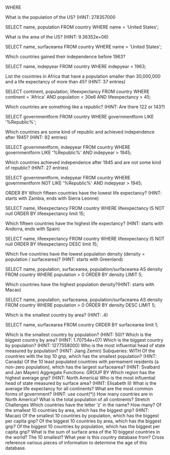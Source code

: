 WHERE

What is the population of the US? (HINT: 278357000

  SELECT name, population
  FROM country
  WHERE name = 'United States';

What is the area of the US? (HINT: 9.36352e+06)

  SELECT name, surfacearea
  FROM country
  WHERE name = 'United States';

Which countries gained their independence before 1963?

  SELECT name, indepyear
  FROM country
  WHERE indepyear < 1963;

List the countries in Africa that have a population smaller than 30,000,000 and a life expectancy of more than 45? (HINT: 37 entries)

  SELECT continent, population, lifeexpectancy
  FROM country
  WHERE continent = 'Africa'
  AND population < 30e6
  AND lifeexpectancy > 45;

Which countries are something like a republic? (HINT: Are there 122 or 143?)

SELECT governmentform
FROM country
WHERE governmentform LIKE '%Republic%';


Which countries are some kind of republic and achieved independence after 1945? (HINT: 92 entries)

  SELECT governmentform, indepyear
  FROM country
  WHERE governmentform LIKE '%Republic%'
  AND indepyear > 1945;

Which countries achieved independence after 1945 and are not some kind of republic? (HINT: 27 entries)

  SELECT governmentform, indepyear
  FROM country
  WHERE governmentform  NOT LIKE '%Republic%'
  AND indepyear > 1945;

  
ORDER BY
Which fifteen countries have the lowest life expectancy? (HINT: starts with Zambia, ends with Sierra Leonne)

SELECT name, lifeexpectancy
FROM country
WHERE lifeexpectancy IS NOT null
ORDER BY lifeexpectancy 
limit 15;

Which fifteen countries have the highest life expectancy? (HINT: starts with Andorra, ends with Spain)

SELECT name, lifeexpectancy
FROM country
WHERE lifeexpectancy IS NOT null
ORDER BY lifeexpectancy DESC
limit 15;


Which five countries have the lowest population density (density = population / surfacearea)? (HINT: starts with Greenland)

SELECT name, population, surfacearea, 
population/surfacearea AS density
FROM country
WHERE population > 0
ORDER BY density 
LIMIT 5;

Which countries have the highest population density?(HINT: starts with Macao)

SELECT name, population, surfacearea, 
population/surfacearea AS density
FROM country
WHERE population > 0
ORDER BY density DESC
LIMIT 5;


Which is the smallest country by area? (HINT: .4)

SELECT name, surfacearea
FROM country
ORDER BY surfacearea
limit 1;


Which is the smallest country by population? (HINT: 50)?
Which is the biggest country by area? (HINT: 1.70754e+07)
Which is the biggest country by population? (HINT: 1277558000)
Who is the most influential head of state measured by population? (HINT: Jiang Zemin)
Subqueries: WITH
Of the countries with the top 10 gnp, which has the smallest population? (HINT: Canada)
Of the 10 least populated countries with permament residents (a non-zero population), which has the largest surfacearea? (HINT: Svalbard and Jan Mayen)
Aggregate Functions: GROUP BY
Which region has the highest average gnp? (HINT: North America)
Who is the most influential head of state measured by surface area? (HINT: Elisabeth II)
What is the average life expectancy for all continents?
What are the most common forms of government? (HINT: use count(*))
How many countries are in North America?
What is the total population of all continents?
Stretch Challenges
Which countries have the letter ‘z’ in the name? How many?
Of the smallest 10 countries by area, which has the biggest gnp? (HINT: Macao)
Of the smallest 10 countries by population, which has the biggest per capita gnp?
Of the biggest 10 countries by area, which has the biggest gnp?
Of the biggest 10 countries by population, which has the biggest per capita gnp?
What is the sum of surface area of the 10 biggest countries in the world? The 10 smallest?
What year is this country database from? Cross reference various pieces of information to determine the age of this database.
